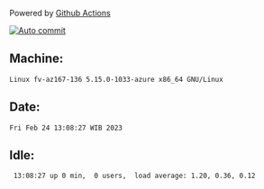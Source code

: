 Powered by [Github Actions](https://github.com/features/actions)

[![Auto commit](https://github.com/hiage/workstation/workflows/Auto%20commit/badge.svg)](https://github.com/hiage/workstation/actions?query=workflow%3A%22Auto+commit%22)

## Machine:
```
Linux fv-az167-136 5.15.0-1033-azure x86_64 GNU/Linux
```
## Date:
```
Fri Feb 24 13:08:27 WIB 2023
```
## Idle:
```
 13:08:27 up 0 min,  0 users,  load average: 1.20, 0.36, 0.12
```
